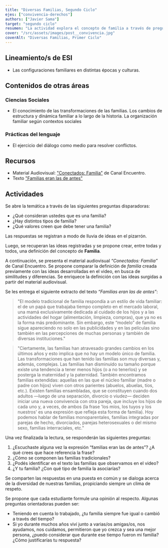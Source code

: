 ```yaml
---
title: "Diversas Familias, Segundo Ciclo"
ejes: ["convivencia-derechos"]
authors: ["Javier Sama"]
target: "segundo ciclo"
resumen: "La actividad explora el concepto de familia a través de preguntas, un video y un texto sobre la evolución de las familias. Se debate sobre la diversidad familiar y se reflexiona sobre el cambio en la estructura de las familias."
cover: "/src/assets/images/post__convivencia.jpg"
coverAlt: "Diversas Familias, Primer Ciclo"
---
```


## Lineamiento/s de ESI

-   Las configuraciones familiares en distintas épocas y culturas.

## Contenidos de otras áreas

### Ciencias Sociales

-   El conocimiento de las transformaciones de las familias. Los cambios de estructura y dinámica familiar a lo largo de la historia. La organización familiar según contextos sociales

### Prácticas del lenguaje

-   El ejercicio del diálogo como medio para resolver conflictos.

## Recursos

-   Material Audiovisual: <a href="https://www.youtube.com/watch?v=KoxOCYhZ0u4" target="_blank" rel="noopener noreferrer">"Conectados: Familia"</a> de Canal Encuentro.
-   Texto <a href="https://www.educ.ar/recursos/104688/familias-eran-las-de-antes" target="_blank" rel="noopener noreferrer">"Familias eran las de antes"</a>

## Actividades

Se abre la temática a través de las siguientes preguntas disparadoras:

-   ¿Qué consideran ustedes que es una familia?
-   ¿Hay distintos tipos de familia?
-   ¿Qué valores creen que debe tener una familia?

Las respuestas se registran a modo de lluvia de ideas en el pizarrón.

Luego, se recuperan las ideas registradas y se propone crear, entre todas y todos, una definición del concepto de **Familia**.

A continuación, se presenta el material audiovisual _“Conectados: Familia”_ de Canal Encuentro. Se propone comparar la definición de _familia_ creada previamente con las ideas desarrolladas en el video, en busca de similitudes y diferencias. Se enriquece la definición con las ideas surgidas a partir del material audiovisual.

Se les entrega el siguiente extracto del texto _“Familias eran las de antes”_:

> "El modelo tradicional de familia respondía a un estilo de vida familiar: el de un papá que trabajaba tiempo completo en el mercado laboral, una mamá exclusivamente dedicada al cuidado de los hijos y a las actividades del hogar (alimentación, limpieza, compras), que ya no es la forma más predominante. Sin embargo, este “modelo” de familia sigue apareciendo no solo en las publicidades y en las películas sino también en las percepciones de muchas personas y también de diversas instituciones."

> "Ciertamente, las familias han atravesado grandes cambios en los últimos años y esto implica que no hay un modelo único de familia. Las transformaciones que han tenido las familias son muy diversas y, además, complejas. Las familias han disminuido su tamaño porque existe una tendencia a tener menos hijos (o a no tenerlos) y se posterga la maternidad y la paternidad. También encontramos familias extendidas: aquellas en las que el núcleo familiar (madre o padre con hijos) viven con otros parientes (abuelos, abuelas, tíos, etc.). Existen familias ensambladas, que se constituyen cuando dos adultos —luego de una separación, divorcio o viudez— deciden iniciar una nueva convivencia con otra pareja, que incluye los hijos de cada uno y, a veces, de ambos (la frase 'los míos, los tuyos y los nuestros' es una expresión que refleja esta forma de familia). Hoy podemos hablar de familias monoparentales, familias integradas por parejas de hecho, divorciados, parejas heterosexuales o del mismo sexo, familias interraciales, etc."

Una vez finalizada la lectura, se responderán las siguientes preguntas:

1. ¿Escuchaste alguna vez la expresión “familias eran las de antes”? ¿A qué crees que hace referencia la frase?
2. ¿Cómo se componen las familias tradicionales?
3. ¿Podés identificar en el texto las familias que observamos en el video?
4. ¿Y tu familia? ¿Con qué tipo de familia la asociarías?

Se comparten las respuestas en una puesta en común y se dialoga acerca de la diversidad de nuestras familias, propiciando siempre un clima de respeto.

Se propone que cada estudiante formule una opinión al respecto. Algunas preguntas orientadoras pueden ser:

-   Teniendo en cuenta lo trabajado, ¿tu familia siempre fue igual o cambió a través del tiempo?
-   Si yo durante muchos años viví junto a varias/os amigas/os, nos ayudamos, nos cuidamos, permitieron que yo crezca y sea una mejor persona, ¿puedo considerar que durante ese tiempo fueron mi familia? ¿Cómo justificarías tu respuesta?
